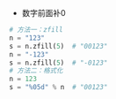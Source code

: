 - 数字前面补0

```python
# 方法一：zfill
n = "123"
s = n.zfill(5)	# "00123"
n = "-123"
s = n.zfill(5)	# "-0123"
# 方法二：格式化
n = 123
s = "%05d" % n	# "00123"
```

